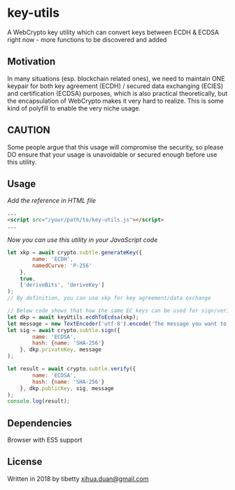 # key-utils

A WebCrypto key utility which can convert keys between ECDH & ECDSA right now - more functions to be discovered and added

## Motivation

In many situations (esp. blockchain related ones), we need to maintain ONE keypair for both key agreement (ECDH) / secured data exchanging (ECIES) and certification (ECDSA) purposes, which is also practical theoretically, but the encapsulation of WebCrypto makes it very hard to realize. This is some kind of polyfill to enable the very niche usage.

## CAUTION
Some people argue that this usage will compromise the security, so please DO ensure that your usage is unavoidable or secured enough before use this utility.

## Usage

*Add the reference in HTML file*
```html
...
<script src="/your/path/to/key-utils.js"></script>
...
```

*Now you can use this utility in your JavaScript code*
```js
let xkp = await crypto.subtle.generateKey({
		name: 'ECDH',
		namedCurve: 'P-256'
	},
	true,
	['deriveBits', 'deriveKey']
);
// By definition, you can use xkp for key agreement/data exchange

// Below code shows that how the same EC keys can be used for sign/verify with the help of this utility
let dkp = await keyUtils.ecdhToEcdsa(xkp);
let message = new TextEncoder('utf-8').encode('The message you want to sign');
let sig = await crypto.subtle.sign({
		name: 'ECDSA',
		hash: {name: 'SHA-256'}
	}, dkp.privateKey, message
);

let result = await crypto.subtle.verify({
		name: 'ECDSA',
		hash: {name: 'SHA-256'}
	}, dkp.publicKey, sig, message
);
console.log(result);
```

## Dependencies
Browser with ES5 support

## License
Written in 2018 by tibetty <xihua.duan@gmail.com>

